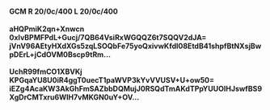 #### GCM R 20/0c/400 L 20/0c/400
**aHQPmiK2qn+Xnwcn**<br/>**0xIvBPMFPdL+Gucj/7QB64VsiRxWGQQZ6t7SQQV2dJA=**<br/>**jVnV96AEtyHXdXGs5zqLSOQbFe75yoQxivwKfdl08EtdB41shpfBtNXsjBwpDErL+jCdOVM0Bscp9tRm...**<br/><br/>
**UchR99fmCO1XBVKj**<br/>**KPGqaYU8U0iR4ggT0uecT1paWVP3kYvVVUSV+U+ow50=**<br/>**iEZg4AcaKW3AkGhFmSAZbbDQMujJ0RSQdTmAKdTPpYUUOIHJswfBS9XgDrCMTxru6WlH7vMKGN0uY+OV...**